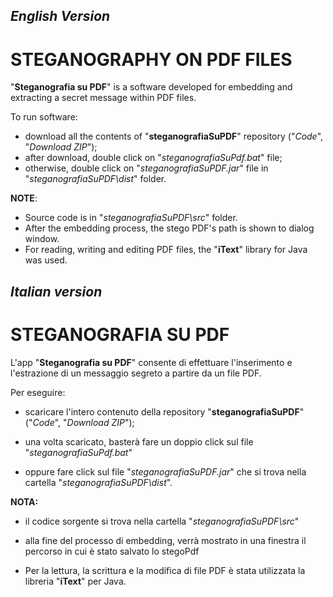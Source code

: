 ## *English Version*

# **STEGANOGRAPHY ON PDF FILES**

"**Steganografia su PDF**" is a software developed for embedding 
and extracting a secret message within PDF files.

To run software:

- download all the contents of "**steganografiaSuPDF**" repository ("*Code*", "*Download ZIP*");
- after download, double click on "*steganografiaSuPdf.bat*" file; 
- otherwise, double click on "*steganografiaSuPDF.jar*" file in "*steganografiaSuPDF\dist*" folder.

**NOTE**: 

- Source code is in "*steganografiaSuPDF\src*" folder.
- After the embedding process, the stego PDF's path is shown to dialog window.
- For reading, writing and editing PDF files, the "**iText**" library for Java was used.




## *Italian version*

# **STEGANOGRAFIA SU PDF**

L'app "**Steganografia su PDF**" consente di effettuare 
l'inserimento e l'estrazione di un messaggio segreto
a partire da un file PDF.

Per eseguire:

- scaricare l'intero contenuto della repository 
  "**steganografiaSuPDF**" ("*Code*", "*Download ZIP*");

- una volta scaricato, basterà fare un doppio click sul 
  file "*steganografiaSuPdf.bat*"

- oppure fare click sul file "*steganografiaSuPDF.jar*" 
  che si trova nella cartella "*steganografiaSuPDF\dist*".

**NOTA:**

- il codice sorgente si trova nella cartella "*steganografiaSuPDF\src*"

- alla fine del processo di embedding, verrà mostrato in una finestra il percorso in cui è stato salvato lo stegoPdf
	  
- Per la lettura, la scrittura e la modifica di file PDF è stata utilizzata la libreria "**iText**" per Java.

